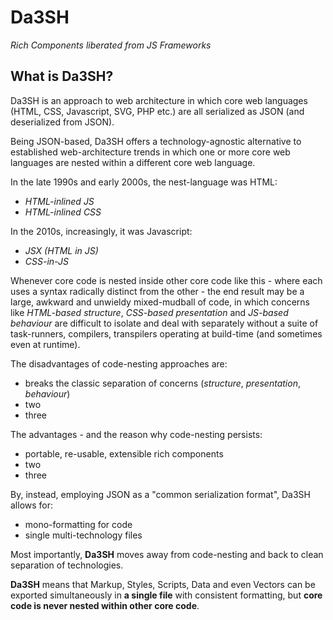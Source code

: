 # Da3SH
*Rich Components liberated from JS Frameworks*

## What is Da3SH?

Da3SH is an approach to web architecture in which core web languages (HTML, CSS, Javascript, SVG, PHP etc.) are all serialized as JSON (and deserialized from JSON).

Being JSON-based, Da3SH offers a technology-agnostic alternative to established web-architecture trends in which one or more core web languages are nested within a different core web language.

In the late 1990s and early 2000s, the nest-language was HTML:

 - *HTML-inlined JS*
 - *HTML-inlined CSS*

In the 2010s, increasingly, it was Javascript:

 - *JSX (HTML in JS)*
 - *CSS-in-JS*

Whenever core code is nested inside other core code like this - where each uses a syntax radically distinct from the other - the end result may be a large, awkward and unwieldy mixed-mudball of code, in which concerns like *HTML-based structure*, *CSS-based presentation* and *JS-based behaviour* are difficult to isolate and deal with separately without a suite of task-runners, compilers, transpilers operating at build-time (and sometimes even at runtime).

The disadvantages of code-nesting approaches are:

 - breaks the classic separation of concerns (*structure*, *presentation*, *behaviour*)
 - two
 - three

The advantages - and the reason why code-nesting persists:

 - portable, re-usable, extensible rich components
 - two
 - three

By, instead, employing JSON as a "common serialization format", Da3SH allows for:

- mono-formatting for code
- single multi-technology files

Most importantly, **Da3SH** moves away from code-nesting and back to clean separation of technologies.

**Da3SH** means that Markup, Styles, Scripts, Data and even Vectors can be exported simultaneously in **a single file** with consistent formatting, but **core code is never nested within other core code**.
